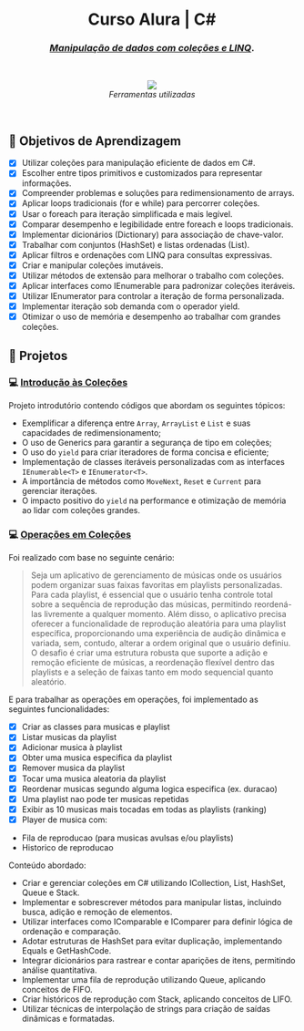 <h1 align="center">
 Curso Alura | C#
</h1>

<h3 align="center" >
<i> <a href="https://cursos.alura.com.br/course/csharp-manipulacao-dados">Manipulação de dados com coleções e LINQ</a></i>.
</h3>
<br/>

<p align="center">        
  <a href="https://skillicons.dev">
    <img src="https://skillicons.dev/icons?i=cs,visualstudio,vscode,git,github" />
  </a><br>
  <i>Ferramentas utilizadas</i>
</p>

<br/>

## :dart: Objetivos de Aprendizagem

-   [x] Utilizar coleções para manipulação eficiente de dados em C#.
-   [x] Escolher entre tipos primitivos e customizados para representar informações.
-   [x] Compreender problemas e soluções para redimensionamento de arrays.
-   [x] Aplicar loops tradicionais (for e while) para percorrer coleções.
-   [x] Usar o foreach para iteração simplificada e mais legível.
-   [x] Comparar desempenho e legibilidade entre foreach e loops tradicionais.
-   [x] Implementar dicionários (Dictionary) para associação de chave-valor.
-   [x] Trabalhar com conjuntos (HashSet) e listas ordenadas (List).
-   [x] Aplicar filtros e ordenações com LINQ para consultas expressivas.
-   [x] Criar e manipular coleções imutáveis.
-   [x] Utilizar métodos de extensão para melhorar o trabalho com coleções.
-   [x] Aplicar interfaces como IEnumerable para padronizar coleções iteráveis.
-   [x] Utilizar IEnumerator para controlar a iteração de forma personalizada.
-   [x] Implementar iteração sob demanda com o operador yield.
-   [x] Otimizar o uso de memória e desempenho ao trabalhar com grandes coleções.

## 💼 Projetos

### :computer: [**Introdução às Coleções**](P01_IntroColecoes) 
   
   Projeto introdutório contendo códigos que abordam os seguintes tópicos:

-   Exemplificar a diferença entre `Array`, `ArrayList` e `List` e suas capacidades de redimensionamento;
-   O uso de Generics para garantir a segurança de tipo em coleções;
-   O uso do `yield` para criar iteradores de forma concisa e eficiente;
-   Implementação de classes iteráveis personalizadas com as interfaces `IEnumerable<T>` e `IEnumerator<T>`.
-   A importância de métodos como `MoveNext`, `Reset` e `Current` para gerenciar iterações.
-   O impacto positivo do `yield` na performance e otimização de memória ao lidar com coleções grandes.


### :computer: [Operações em Coleções](P02_Operacoes)

Foi realizado com base no seguinte cenário: 

> Seja um aplicativo de gerenciamento de músicas onde os usuários podem organizar suas faixas favoritas em playlists personalizadas. Para cada playlist, é essencial que o usuário tenha controle total sobre a sequência de reprodução das músicas, permitindo reordená-las livremente a qualquer momento. Além disso, o aplicativo precisa oferecer a funcionalidade de reprodução aleatória para uma playlist específica, proporcionando uma experiência de audição dinâmica e variada, sem, contudo, alterar a ordem original que o usuário definiu. O desafio é criar uma estrutura robusta que suporte a adição e remoção eficiente de músicas, a reordenação flexível dentro das playlists e a seleção de faixas tanto em modo sequencial quanto aleatório.
>

E para trabalhar as operações em operações, foi implementado as seguintes funcionalidades:

- [x] Criar as classes para musicas e playlist
- [x] Listar musicas da playlist
- [x] Adicionar musica à playlist
- [x] Obter uma musica especifica da playlist
- [x] Remover musica da playlist
- [x] Tocar uma musica aleatoria da playlist
- [x] Reordenar musicas segundo alguma logica especifica (ex. duracao)
- [x] Uma playlist nao pode ter musicas repetidas
- [x] Exibir as 10 musicas mais tocadas em todas as playlists (ranking)
- [x] Player de musica com:
- Fila de reproducao (para musicas avulsas e/ou playlists)
- Historico de reproducao

Conteúdo abordado:

- Criar e gerenciar coleções em C# utilizando ICollection<T>, List, HashSet, Queue e Stack.
- Implementar e sobrescrever métodos para manipular listas, incluindo busca, adição e remoção de elementos.
- Utilizar interfaces como IComparable e IComparer<T> para definir lógica de ordenação e comparação.
- Adotar estruturas de HashSet para evitar duplicação, implementando Equals e GetHashCode.
- Integrar dicionários para rastrear e contar aparições de itens, permitindo análise quantitativa.
- Implementar uma fila de reprodução utilizando Queue, aplicando conceitos de FIFO.
- Criar históricos de reprodução com Stack, aplicando conceitos de LIFO.
- Utilizar técnicas de interpolação de strings para criação de saídas dinâmicas e formatadas.